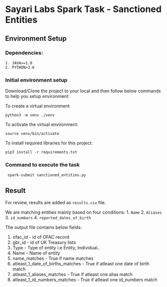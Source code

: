 # **Sayari Labs Spark Task - Sanctioned Entities**

## **Environment Setup**

### Dependencies:

    1. JAVA>=1.8
    2. PYTHON>3.6

### **Initial environment setup**

Download/Clone the project to your local and then follow below commands to help you setup environment:

To create a virtual environment

```
python3 -m venv ./venv
```

To activate the virtual environment:

```
source venv/bin/activate
```

To install required libraries for this project:

```
pip3 install -r requirements.txt
```

### Command to execute the task

```
 spark-submit sanctioned_entities.py
```

## Result

For review, results are added as `results.csv` file.

We are matching entities mainly based on four conditions: 1. `Name` 2. `Aliases` 3. `id_numbers` 4. `reported_dates_of_birth`

The output file contains below fields:

1. ofac_id - id of OFAC record
2. gbr_id - id of UK Treasury lists
3. Type - Type of entity i.e Entity, Individual..
4. Name - Name of entity
5. name_matches - True if name matches
6. atleast_1_date_of_births_matches - True if atleast one date of birth match
7. atleast_1_aliases_matches - True if atleast one alias match
8. atleast_1_id_numbers_matches - True if atleast one id_numbers match
